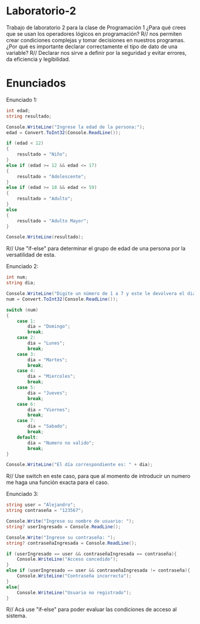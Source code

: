 # Laboratorio-2
Trabajo de laboratorio 2 para la clase de Programación 1
¿Para qué crees que se usan los operadores lógicos en programación?
R// nos permiten crear condiciones complejas y tomar decisiones en nuestros programas.
¿Por qué es importante declarar correctamente el tipo de dato de una variable?
R// Declarar nos sirve a definir por la seguridad y evitar errores, da eficiencia y legibilidad.

# Enunciados
Enunciado 1:

```csharp
int edad;
string resultado;

Console.WriteLine("Ingrese la edad de la persona:");
edad = Convert.ToInt32(Console.ReadLine());

if (edad < 12)
{
    resultado = "Niño";
}
else if (edad >= 12 && edad <= 17)
{
    resultado = "Adolescente";
}
else if (edad >= 18 && edad <= 59)
{
    resultado = "Adulto";
}
else
{
    resultado = "Adulto Mayor";
}

Console.WriteLine(resultado);
```
R// Use "if-else" para determinar el grupo de edad de una persona por la versatilidad de esta.

Enunciado 2:

```csharp
int num;
string dia;

Console.WriteLine("Digite un número de 1 a 7 y este le devolvera el dia correspondiente");
num = Convert.ToInt32(Console.ReadLine());

switch (num)
{
    case 1:
        dia = "Domingo";
        break;
    case 2:
        dia = "Lunes";
        break;
    case 3:
        dia = "Martes";
        break;
    case 4:
        dia = "Miercoles";
        break;
    case 5:
        dia = "Jueves";
        break;
    case 6:
        dia = "Viernes";
        break;
    case 7:
        dia = "Sabado";
        break;
    default:
        dia = "Numero no valido";
        break;
}

Console.WriteLine("El día correspondiente es: " + dia);
```
R// Use switch en este caso, para que al momento de introducir un numero me haga una función exacta para el caso.

Enunciado 3:

```csharp
string user = "Alejandro";
string contraseña = "123567";

Console.Write("Ingrese su nombre de usuario: ");
string? userIngresado = Console.ReadLine();

Console.Write("Ingrese su contraseña: ");
string? contraseñaIngresada = Console.ReadLine();

if (userIngresado == user && contraseñaIngresada == contraseña){
    Console.WriteLine("Acceso concedido");
}
else if (userIngresado == user && contraseñaIngresada != contraseña){
    Console.WriteLine("Contraseña incorrecta");
}
else{
    Console.WriteLine("Usuario no registrado");
}
```
R// Acá use "if-else" para poder evaluar las condiciones de acceso al sistema.
